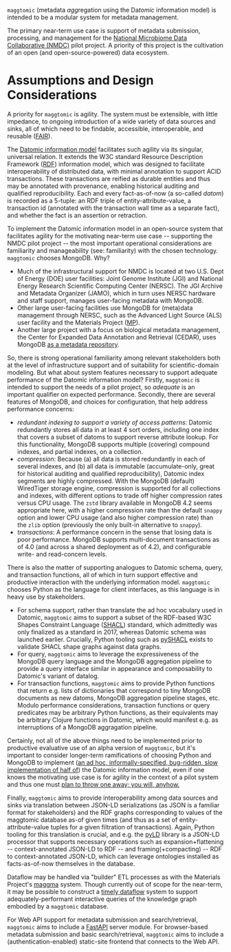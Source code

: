 `maggtomic` (*m*etadata *agg*regation using the Da*tomic* information model) is intended to be a
modular system for metadata management.

The primary near-term use case is support of metadata submission, processing, and management for the
[National Microbiome Data Collaborative (NMDC)](https://microbiomedata.org/) pilot project. A priority of
this project is the cultivation of an open (and open-source-powered) data ecosystem.

# Assumptions and Design Considerations

A priority for `maggtomic` is agility. The system must be extensible, with little impedance, to ongoing
introduction of a wide variety of data sources and sinks, all of which need to be findable, accessible,
interoperable, and reusable ([FAIR](doi.org/10.1038/sdata.2016.18)).

The [Datomic information model](https://www.infoq.com/articles/Datomic-Information-Model/) facilitates
such agility via its singular, universal relation. It extends the W3C standard
Resource Description Framework ([RDF](https://www.w3.org/TR/2014/REC-rdf11-concepts-20140225/)) information
model, which was designed to facilitate interoperability of distributed data,
with minimal annotation to support ACID transactions. These transactions are reified as durable entities and thus
 may be annotated with provenance, enabling historical auditing and qualified reproducibility. Each and
 every fact-as-of-now (a so-called *datom*) is recorded as a 5-tuple: an RDF triple of entity-attribute-value,
 a transaction id (annotated with
 the transaction wall time as a separate fact), and whether the fact is an assertion or retraction.

To implement the Datomic information model in an open-source system that facilitates agility
for the motivating near-term use case -- supporting the NMDC pilot project -- the most important operational
considerations are familiarity and manageability (see: familiarity) with the chosen technology. `maggtomic`
chooses MongoDB. Why? 
- Much of the infrastructural support for NMDC is located at two U.S. Dept of Energy (DOE)
user facilities: Joint Genome Institute (JGI) and National Energy Research Scientific Computing Center (NERSC).
The JGI Archive and Metadata Organizer (JAMO), which in turn uses NERSC hardware and staff support,
manages user-facing metadata with MongoDB.
- Other large user-facing facilities use MongoDB for (meta)data management through NERSC,
such as the Advanced Light Source (ALS) user facility and the
Materials Project ([MP](https://materialsproject.org/)).
- Another large project with a focus on biological metadata management, the
Center for Expanded Data Annotation and Retrieval (CEDAR),
uses MongoDB [as a metadata repository](https://doi.org/10.1093/database/baz059).

So, there is strong operational familiarity among relevant stakeholders both at the level of infrastructure
support and of suitability for scientific-domain modeling. But what about system features necessary to
support adequate performance of the Datomic information model? Firstly, `maggtomic` is intended to support
the needs of a pilot project, so *adequate* is an important qualifier on expected performance. Secondly, there
are several features of MongoDB, and choices for configuration, that help address performance concerns:
- *redundant indexing to support a variety of access patterns*: Datomic redundantly stores all data in at
least 4 sort orders, including one index that covers a subset of datoms to support reverse attribute lookup.
For this functionality, MongoDB supports multiple (covering) compound indexes, and partial indexes,
on a collection.
- *compression*: Because (a) all data is stored redundantly in each of several indexes, and (b) all data is
immutable (accumulate-only, great for historical auditing and qualified reproducibility), Datomic index segments
are highly compressed. With the MongoDB (default) WiredTiger storage engine, compression is supported for all
collections and indexes, with different options to trade off higher compression rates versus CPU usage. The
`zstd` library available in MongoDB 4.2 seems appropriate here, with a higher compression rate than the default
`snappy` option and lower CPU usage (and also higher compression rate) than the `zlib` option (previously the
only built-in alternative to `snappy`).
- *transactions*: A performance concern in the sense that losing data is poor performance. MongoDB supports
multi-document transactions as of 4.0 (and across a shared deployment as of 4.2), and configurable write- and
read-concern levels.

There is also the matter of supporting analogues to Datomic schema, query, and
transaction functions, all of which in turn support effective and productive interaction with the underlying
information model. `maggtomic` chooses Python as the language for client interfaces, as this language
is in heavy use by stakeholders.
- For schema support, rather than translate the ad hoc vocabulary used in
Datomic, `maggtomic` aims to support a subset of the RDF-based W3C Shapes Constraint Language
([SHACL](https://www.w3.org/TR/shacl/)) standard, which admittedly was only finalized as a standard in 2017,
whereas Datomic schema was launched earlier. Crucially, Python tooling such as
[pySHACL](https://github.com/RDFLib/pySHACL) exists to validate SHACL shape graphs against data graphs.
- For query, `maggtomic` aims to leverage the expressiveness of the MongoDB query language and the MongoDB
aggregation pipeline to provide a query interface similar in appearance and composability to Datomic's
variant of datalog.
- For transaction functions, `maggtomic` aims to provide Python functions that return e.g. lists of
dictionaries that correspond to tiny MongoDB documents as new datoms, MongoDB aggregation pipeline stages, etc.
Modulo performance considerations, transaction functions or query predicates may be arbitrary Python functions,
as their equivalents may be arbitrary Clojure functions in Datomic, which would manifest e.g. as interruptions
of a MongoDB aggragation pipeline.

Certainly, not all of the above things need to be implemented prior to productive evaluative use of an
alpha version of `maggtomic`, but it's important to consider longer-term ramifications of choosing Python
and MongoDB to implement
([an ad hoc, informally-specified, bug-ridden, slow implementation of half of](https://en.wikipedia.org/wiki/Greenspun%27s_tenth_rule))
the Datomic information model, even if one knows the motivating use case is for agility in the context
of a pilot system and thus one must
[plan to throw one away; you will, anyhow.](https://www.tbray.org/ongoing/When/200x/2008/08/22/Build-One-to-Throw-Away)

Finally, `maggtomic` aims to provide interoperability among data sources and sinks via translation between
JSON-LD serializations (as JSON is a familiar format for stakeholders) and the RDF graphs corresponding
to values of the maggtomic database as-of given times (and thus as a set of entity-attribute-value tuples
for a given filtration of transactions). Again, Python tooling for this translation is crucial, and e.g.
the [pyLD](https://github.com/digitalbazaar/pyld) library is a JSON-LD processor that supports necessary
operations such as expansion+flattening -- context-annotated JSON-LD to RDF -- and
framing(+compacting) -- RDF to context-annotated JSON-LD, which can leverage ontologies installed as
facts-as-of-now themselves in the database.

Dataflow may be handled via "builder" ETL processes as with the Materials Project's
[maggma](https://github.com/materialsproject/maggma) system. Though currently out of scope for the near-term,
it may be possible to construct a [timely dataflow](https://timelydataflow.github.io/timely-dataflow/) system
to support adequately-performant interactive queries of the knowledge graph embodied by a `maggtomic` database.

For Web API support for metadata submission and search/retrieval,
`maggtomic` aims to include a [FastAPI](https://fastapi.tiangolo.com/) server module. For browser-based
metadata submission and basic search/retrieval, `maggtomic` aims to include a (authentication-enabled)
static-site frontend that connects to the Web API.

